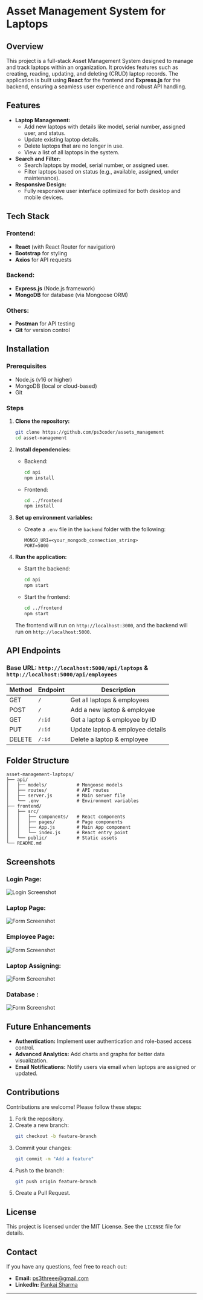 # Asset Management System for Laptops

## Overview
This project is a full-stack Asset Management System designed to manage and track laptops within an organization. It provides features such as creating, reading, updating, and deleting (CRUD) laptop records. The application is built using **React** for the frontend and **Express.js** for the backend, ensuring a seamless user experience and robust API handling.

## Features
- **Laptop Management:**
  - Add new laptops with details like model, serial number, assigned user, and status.
  - Update existing laptop details.
  - Delete laptops that are no longer in use.
  - View a list of all laptops in the system.
- **Search and Filter:**
  - Search laptops by model, serial number, or assigned user.
  - Filter laptops based on status (e.g., available, assigned, under maintenance).
- **Responsive Design:**
  - Fully responsive user interface optimized for both desktop and mobile devices.

## Tech Stack
### Frontend:
- **React** (with React Router for navigation)
- **Bootstrap** for styling
- **Axios** for API requests

### Backend:
- **Express.js** (Node.js framework)
- **MongoDB** for database (via Mongoose ORM)

### Others:
- **Postman** for API testing
- **Git** for version control

## Installation
### Prerequisites
- Node.js (v16 or higher)
- MongoDB (local or cloud-based)
- Git

### Steps
1. **Clone the repository:**
   ```bash
   git clone https://github.com/ps3coder/assets_management
   cd asset-management
   ```

2. **Install dependencies:**
   - Backend:
     ```bash
     cd api
     npm install
     ```
   - Frontend:
     ```bash
     cd ../frontend
     npm install
     ```

3. **Set up environment variables:**
   - Create a `.env` file in the `backend` folder with the following:
     ```env
     MONGO_URI=<your_mongodb_connection_string>
     PORT=5000
     ```

4. **Run the application:**
   - Start the backend:
     ```bash
     cd api
     npm start
     ```
   - Start the frontend:
     ```bash
     cd ../frontend
     npm start
     ```
   The frontend will run on `http://localhost:3000`, and the backend will run on `http://localhost:5000`.

## API Endpoints
### Base URL: `http://localhost:5000/api/laptops` & `http://localhost:5000/api/employees`

| Method | Endpoint          | Description                            |
|--------|-------------------|----------------------------------------|
| GET    | `/`               | Get all laptops  & employees           |
| POST   | `/`               | Add a new laptop & employee            |
| GET    | `/:id`            | Get a laptop & employee  by ID         |
| PUT    | `/:id`            | Update laptop & employee  details      |
| DELETE | `/:id`            | Delete a laptop & employee             |

## Folder Structure
```
asset-management-laptops/
├── api/
│   ├── models/           # Mongoose models
│   ├── routes/           # API routes
│   ├── server.js         # Main server file
│   └── .env              # Environment variables
├── frontend/
│   ├── src/
│   │   ├── components/   # React components
│   │   ├── pages/        # Page components
│   │   ├── App.js        # Main App component
│   │   └── index.js      # React entry point
│   └── public/           # Static assets
└── README.md
```

## Screenshots
### Login Page:
![Login Screenshot](https://github.com/ps3coder/Project_images_url/blob/main/Screenshot%202024-12-13%20203022.png)

### Laptop Page:
![Form Screenshot](https://github.com/ps3coder/Project_images_url/blob/main/Screenshot%202024-12-13%20203031.png)


### Employee Page:
![Form Screenshot](https://github.com/ps3coder/Project_images_url/blob/main/Screenshot%202024-12-13%20203045.png)


### Laptop Assigning:
![Form Screenshot](https://github.com/ps3coder/Project_images_url/blob/main/Screenshot%202024-12-13%20203054.png)

### Database :
![Form Screenshot](https://github.com/ps3coder/Project_images_url/blob/main/Screenshot%202024-12-13%20203202.png)

## Future Enhancements
- **Authentication:** Implement user authentication and role-based access control.
- **Advanced Analytics:** Add charts and graphs for better data visualization.
- **Email Notifications:** Notify users via email when laptops are assigned or updated.

## Contributions
Contributions are welcome! Please follow these steps:
1. Fork the repository.
2. Create a new branch:
   ```bash
   git checkout -b feature-branch
   ```
3. Commit your changes:
   ```bash
   git commit -m "Add a feature"
   ```
4. Push to the branch:
   ```bash
   git push origin feature-branch
   ```
5. Create a Pull Request.

## License
This project is licensed under the MIT License. See the `LICENSE` file for details.

## Contact
If you have any questions, feel free to reach out:
- **Email:** ps3threee@gmail.com
- **LinkedIn:** [Pankaj Sharma](https://www.linkedin.com/in/pankaj-sharma-925b2b250/)

---
